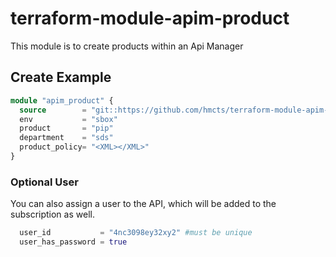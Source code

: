 # terraform-module-apim-product

This module is to create products within an Api Manager

## Create Example

```terraform
module "apim_product" {
  source        = "git::https://github.com/hmcts/terraform-module-apim-product"
  env           = "sbox"
  product       = "pip"
  department    = "sds"
  product_policy= "<XML></XML>"
}
```

### Optional User
You can also assign a user to the API, which will be added to the subscription as well.

```terraform
  user_id           = "4nc3098ey32xy2" #must be unique
  user_has_password = true
```
